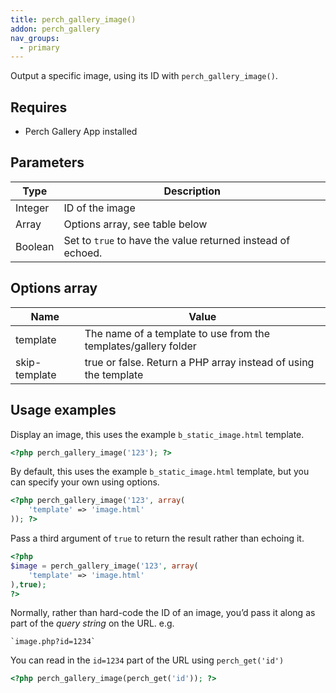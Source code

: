 ```yaml
---
title: perch_gallery_image()
addon: perch_gallery
nav_groups:
  - primary
---
```


Output a specific image, using its ID with `perch_gallery_image()`.

## Requires

- Perch Gallery App installed

## Parameters

| Type | Description |
|-|-|
| Integer | ID of the image |
| Array   | Options array, see table below |
| Boolean | Set to `true` to have the value returned instead of echoed. |


## Options array

|Name|Value|
|-|-|
|template|The name of a template to use from the templates/gallery folder|
|skip-template|true or false. Return a PHP array instead of using the template|

## Usage examples

Display an image, this uses the example `b_static_image.html` template.

```php
<?php perch_gallery_image('123'); ?>
```

By default, this uses the example `b_static_image.html` template, but you can specify your own using options.

```php
<?php perch_gallery_image('123', array(
    'template' => 'image.html'
)); ?>
```

Pass a third argument of `true` to return the result rather than echoing it.

```php
<?php
$image = perch_gallery_image('123', array(
    'template' => 'image.html'
),true);
?>
```

Normally, rather than hard-code the ID of an image, you’d pass it along as part of the *query string* on the URL. e.g.

    `image.php?id=1234`

You can read in the `id=1234` part of the URL using `perch_get('id')`

```php
<?php perch_gallery_image(perch_get('id')); ?>
```
